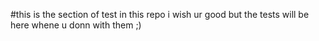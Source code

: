 #this is the section of test in this repo i wish ur good but the tests will be here whene u donn with them ;) 

